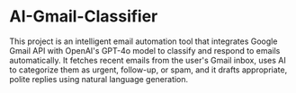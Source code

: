 # AI-Gmail-Classifier
This project is an intelligent email automation tool that integrates Google Gmail API with OpenAI's GPT-4o model to classify and respond to emails automatically. It fetches recent emails from the user's Gmail inbox, uses AI to categorize them as urgent, follow-up, or spam, and it drafts appropriate, polite replies using natural language generation.
